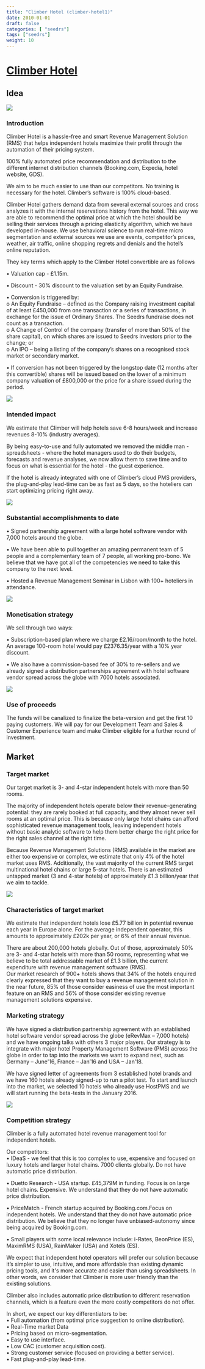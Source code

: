 ```yaml
---
title: "Climber Hotel (climber-hotel1)"
date: 2010-01-01
draft: false
categories: [ "seedrs"]
tags: ["seedrs"]
weight: 10
---
```


# [Climber Hotel](https://www.seedrs.com/climber-hotel1)

## Idea

![](/img/seedrs/uploads/startup/section_image/image/6951/nu1q9yjpnx242b5k9ibep1m8kr39xyq/INTRO.png?rect=0%2C0%2C600%2C422&w=600&fit=clip&s=0741d054c775dddedcd182083b4c25cb)

### Introduction

Climber Hotel is a hassle-free and smart Revenue Management Solution (RMS) that helps independent hotels maximize their profit through the automation of their pricing system.

100% fully automated price recommendation and distribution to the different internet distribution channels (Booking.com, Expedia, hotel website, GDS).

We aim to be much easier to use than our competitors. No training is necessary for the hotel. Climber’s software is 100% cloud-based.

Climber Hotel gathers demand data from several external sources and cross analyzes it with the internal reservations history from the hotel. This way we are able to recommend the optimal price at which the hotel should be selling their services through a pricing elasticity algorithm, which we have developed in-house. We use behavioral science to run real-time micro segmentation and external sources we use are events, competitor’s prices, weather, air traffic, online shopping regrets and denials and the hotel’s online reputation.

They key terms which apply to the Climber Hotel convertible are as follows

• Valuation cap - £1.15m.

• Discount - 30% discount to the valuation set by an Equity Fundraise.

• Conversion is triggered by: <br>o An Equity Fundraise – defined as the Company raising investment capital of at least £450,000 from one transaction or a series of transactions, in exchange for the issue of Ordinary Shares. The Seedrs fundraise does not count as a transaction. <br>o A Change of Control of the company (transfer of more than 50% of the share capital), on which shares are issued to Seedrs investors prior to the change; or <br>o An IPO – being a listing of the company’s shares on a recognised stock market or secondary market.

• If conversion has not been triggered by the longstop date (12 months after this convertible) shares will be issued based on the lower of a minimum company valuation of £800,000 or the price for a share issued during the period.

![](/img/seedrs/uploads/startup/section_image/image/6952/r7kppbq3lj6tkgmigugimc1v50kr3nm/DATA_SOURCES.png?rect=0%2C0%2C600%2C547&w=600&fit=clip&s=f136a2112b35b80fadbc1df6fa24acdb)

### Intended impact

We estimate that Climber will help hotels save 6-8 hours/week and increase revenues 8-10% (industry averages).

By being easy-to-use and fully automated we removed the middle man - spreadsheets - where the hotel managers used to do their budgets, forecasts and revenue analyses, we now allow them to save time and to focus on what is essential for the hotel - the guest experience.

If the hotel is already integrated with one of Climber’s cloud PMS providers, the plug-and-play lead-time can be as fast as 5 days, so the hoteliers can start optimizing pricing right away.

![](/img/seedrs/uploads/startup/section_image/image/6953/64jlrvqr9spguuva0ib5akqvmc5dbkr/saves_time.png?rect=0%2C0%2C600%2C266&w=600&fit=clip&s=769c901c521f1ab205594648ec62333b)

### Substantial accomplishments to date

• Signed partnership agreement with a large hotel software vendor with 7,000 hotels around the globe.

• We have been able to pull together an amazing permanent team of 5 people and a complementary team of 7 people, all working pro-bono. We believe that we have got all of the competencies we need to take this company to the next level.

• Hosted a Revenue Management Seminar in Lisbon with 100+ hoteliers in attendance.

![](/img/seedrs/uploads/startup/section_image/image/6954/85xak2ho1qy6qhniei0rek5i2bdmz3p/SALES.png?rect=0%2C0%2C600%2C375&w=600&fit=clip&s=5a58092b2827aea7b2214153e42b7fcf)

### Monetisation strategy

We sell through two ways:

• Subscription-based plan where we charge £2.16/room/month to the hotel. An average 100-room hotel would pay £2376.35/year with a 10% year discount.

• We also have a commission-based fee of 30% to re-sellers and we already signed a distribution partnerships agreement with hotel software vendor spread across the globe with 7000 hotels associated.

![](/img/seedrs/uploads/startup/section_image/image/6955/ccdsni9vszdmjd6zmm9217ltzwlkfli/4-Team.jpg?rect=0%2C0%2C600%2C314&w=600&fit=clip&s=9a3cfad44e8e818504072cb4bc3e4b31)

### Use of proceeds

The funds will be canalized to finalize the beta-version and get the first 10 paying customers. We will pay for our Development Team and Sales &amp; Customer Experience team and make Climber eligible for a further round of investment.

## Market

### Target market

Our target market is 3- and 4-star independent hotels with more than 50 rooms.

The majority of independent hotels operate below their revenue-generating potential: they are rarely booked at full capacity, and they almost never sell rooms at an optimal price. This is because only large hotel chains can afford sophisticated revenue management tools, leaving independent hotels without basic analytic software to help them better charge the right price for the right sales channel at the right time.

Because Revenue Management Solutions (RMS) available in the market are either too expensive or complex, we estimate that only 4% of the hotel market uses RMS. Additionally, the vast majority of the current RMS target multinational hotel chains or large 5-star hotels. There is an estimated untapped market (3 and 4-star hotels) of approximately £1.3 billion/year that we aim to tackle.

![](https://seedrs.imgix.net/uploads/startup/section_image/image/6956/ghbv6www2auwnc1b8np3csc0yior6o3/market.png?rect=0%2C0%2C600%2C373&w=600&fit=clip&s=71f943229b2260969346492cfb7b5faf)

### Characteristics of target market

We estimate that independent hotels lose £5.77 billion in potential revenue each year in Europe alone. For the average independent operator, this amounts to approximately £202k per year, or 6% of their annual revenue.

There are about 200,000 hotels globally. Out of those, approximately 50% are 3- and 4-star hotels with more than 50 rooms, representing what we believe to be total addressable market of £1.3 billion, the current expenditure with revenue management software (RMS). <br>Our market research of 900+ hotels shows that 34% of the hotels enquired clearly expressed that they want to buy a revenue management solution in the near future, 85% of those consider easiness of use the most important feature on an RMS and 56% of those consider existing revenue management solutions expensive.

### Marketing strategy

We have signed a distribution partnership agreement with an established hotel software vendor spread across the globe (eRevMax – 7,000 hotels) and we have ongoing talks with others 3 major players. Our strategy is to integrate with major hotel Property Management Software (PMS) across the globe in order to tap into the markets we want to expand next, such as Germany – June'16, France – Jan’16 and USA – Jan’18.

We have signed letter of agreements from 3 established hotel brands and we have 160 hotels already signed-up to run a pilot test. To start and launch into the market, we selected 10 hotels who already use HostPMS and we will start running the beta-tests in the January 2016.

![](https://seedrs.imgix.net/uploads/startup/section_image/image/6957/bb7zw92ux6a83w4isjckme76s4938ud/banner_seedrs.png?rect=0%2C0%2C600%2C336&w=600&fit=clip&s=8cff57f77d823420894e872fe44d9463)

### Competition strategy

Climber is a fully automated hotel revenue management tool for independent hotels.

Our competitors: <br>• IDeaS - we feel that this is too complex to use, expensive and focused on luxury hotels and larger hotel chains. 7000 clients globally. Do not have automatic price distribution.

• Duetto Research - USA startup. £45,379M in funding. Focus is on large hotel chains. Expensive. We understand that they do not have automatic price distribution.

• PriceMatch - French startup acquired by Booking.com.Focus on independent hotels. We understand that they do not have automatic price distribution. We believe that they no longer have unbiased-autonomy since being acquired by Booking.com.

• Small players with some local relevance include: i-Rates, BeonPrice (ES), MaximRMS (USA), RainMaker (USA) and Xotels (ES).

We expect that independent hotel operators will prefer our solution because it’s simpler to use, intuitive, and more affordable than existing dynamic pricing tools, and it's more accurate and easier than using spreadsheets. In other words, we consider that Climber is more user friendly than the existing solutions.

Climber also includes automatic price distribution to different reservation channels, which is a feature even the more costly competitors do not offer.

In short, we expect our key differentiators to be: <br>• Full automation (from optimal price suggestion to online distribution). <br>• Real-Time market Data <br>• Pricing based on micro-segmentation. <br>• Easy to use interface. <br>• Low CAC (customer acquisition cost). <br>• Strong customer service (focused on providing a better service). <br>• Fast plug-and-play lead-time.

